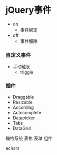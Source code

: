 # jQuery事件 #
- on
	- 事件绑定
- off
	- 事件解除


### 自定义事件 ###
- 手动触发
	- triggle


### 插件 ###
- Draggable
- Resizable
- According
- Autocomplete
- Datapicker
- Tabs
- DataGrid

栅格系统
	表格
	表单
组件
	
echars		